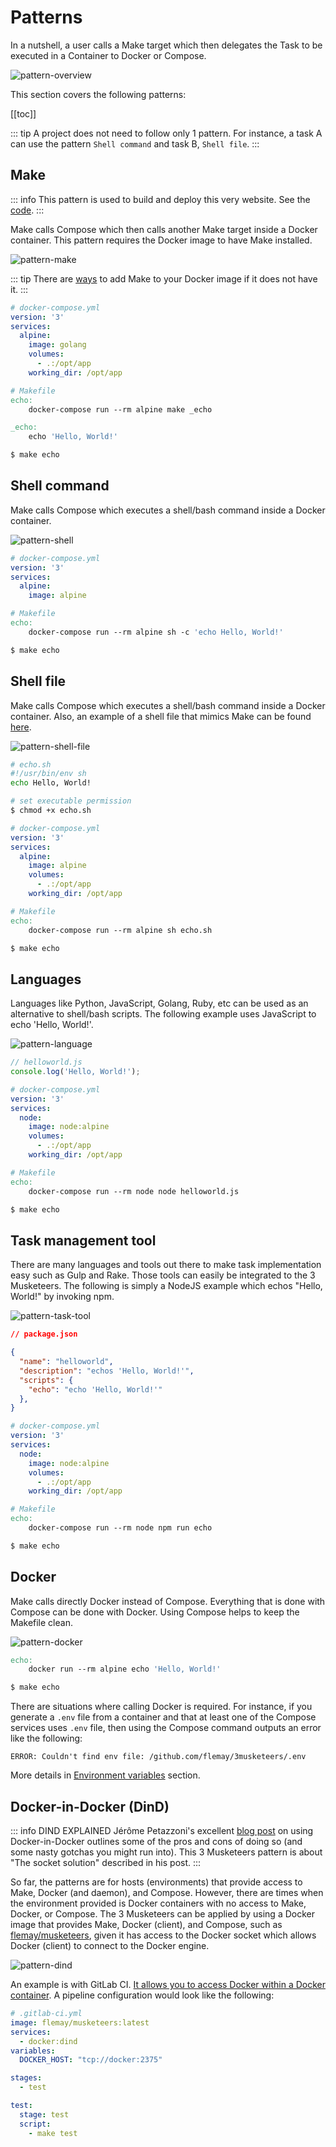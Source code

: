 # Patterns

In a nutshell, a user calls a Make target which then delegates the Task to be executed in a Container to Docker or Compose.

![pattern-overview](./assets/diagrams-pattern-overview.svg)

This section covers the following patterns:

[[toc]]

::: tip
A project does not need to follow only 1 pattern. For instance, a task A can use the pattern `Shell command` and task B, `Shell file`.
:::

## Make

::: info
This pattern is used to build and deploy this very website. See the [code][link3MusketeersGitHub].
:::

Make calls Compose which then calls another Make target inside a Docker container. This pattern requires the Docker image to have Make installed.

![pattern-make](./assets/diagrams-pattern-make.svg)

::: tip
There are [ways][linkDocker] to add Make to your Docker image if it does not have it.
:::

```yaml
# docker-compose.yml
version: '3'
services:
  alpine:
    image: golang
    volumes:
      - .:/opt/app
    working_dir: /opt/app
```

```makefile
# Makefile
echo:
	docker-compose run --rm alpine make _echo

_echo:
	echo 'Hello, World!'
```

```bash
$ make echo
```

## Shell command

Make calls Compose which executes a shell/bash command inside a Docker container.

![pattern-shell](./assets/diagrams-pattern-shell.svg)

```yaml
# docker-compose.yml
version: '3'
services:
  alpine:
    image: alpine
```

```makefile
# Makefile
echo:
	docker-compose run --rm alpine sh -c 'echo Hello, World!'
```

```bash
$ make echo
```

## Shell file

Make calls Compose which executes a shell/bash command inside a Docker container. Also, an example of a shell file that mimics Make can be found [here][linkTutorialOneShellScript].

![pattern-shell-file](./assets/diagrams-pattern-shell-file.svg)

```bash
# echo.sh
#!/usr/bin/env sh
echo Hello, World!
```

```bash
# set executable permission
$ chmod +x echo.sh
```

```yaml
# docker-compose.yml
version: '3'
services:
  alpine:
    image: alpine
    volumes:
      - .:/opt/app
    working_dir: /opt/app
```

```makefile
# Makefile
echo:
	docker-compose run --rm alpine sh echo.sh
```

```bash
$ make echo
```

## Languages


Languages like Python, JavaScript, Golang, Ruby, etc can be used as an alternative to shell/bash scripts. The following example uses JavaScript to echo 'Hello, World!'.

![pattern-language](./assets/diagrams-pattern-language.svg)

```js
// helloworld.js
console.log('Hello, World!');
```

```yaml
# docker-compose.yml
version: '3'
services:
  node:
    image: node:alpine
    volumes:
      - .:/opt/app
    working_dir: /opt/app
```

```makefile
# Makefile
echo:
	docker-compose run --rm node node helloworld.js
```

```bash
$ make echo
```

## Task management tool

There are many languages and tools out there to make task implementation easy such as Gulp and Rake. Those tools can easily be integrated to the 3 Musketeers. The following is simply a NodeJS example which echos "Hello, World!" by invoking npm.

![pattern-task-tool](./assets/diagrams-pattern-task-tool.svg)

```json
// package.json

{
  "name": "helloworld",
  "description": "echos 'Hello, World!'",
  "scripts": {
    "echo": "echo 'Hello, World!'"
  },
}
```

```yaml
# docker-compose.yml
version: '3'
services:
  node:
    image: node:alpine
    volumes:
      - .:/opt/app
    working_dir: /opt/app
```

```makefile
# Makefile
echo:
	docker-compose run --rm node npm run echo
```

```bash
$ make echo
```

## Docker

Make calls directly Docker instead of Compose. Everything that is done with Compose can be done with Docker. Using Compose helps to keep the Makefile clean.

![pattern-docker](./assets/diagrams-pattern-docker.svg)

```makefile
echo:
	docker run --rm alpine echo 'Hello, World!'
```

```bash
$ make echo
```

There are situations where calling Docker is required. For instance, if you generate a `.env` file from a container and that at least one of the Compose services uses `.env` file, then using the Compose command outputs an error like the following:

```
ERROR: Couldn't find env file: /github.com/flemay/3musketeers/.env
```

More details in [Environment variables][linkEnvironmentVariables] section.

## Docker-in-Docker (DinD)

::: info DIND EXPLAINED
Jérôme Petazzoni's excellent [blog post][linkDinD] on using Docker-in-Docker outlines some of the pros and cons of doing so (and some nasty gotchas you might run into). This 3 Musketeers pattern is about "The socket solution" described in his post.
:::

So far, the patterns are for hosts (environments) that provide access to Make, Docker (and daemon), and Compose. However, there are times when the environment provided is Docker containers with no access to Make, Docker, or Compose. The 3 Musketeers can be applied by using a Docker image that provides Make, Docker (client), and Compose, such as [flemay/musketeers][linkMusketeersImage], given it has access to the Docker socket which allows Docker (client) to connect to the Docker engine.

![pattern-dind](./assets/diagrams-pattern-dind.svg)

An example is with GitLab CI. [It allows you to access Docker within a Docker container][linkGitLabDinD]. A pipeline configuration would look like the following:

```yaml
# .gitlab-ci.yml
image: flemay/musketeers:latest
services:
  - docker:dind
variables:
  DOCKER_HOST: "tcp://docker:2375"

stages:
  - test

test:
  stage: test
  script:
    - make test
```

[linkDocker]: docker
[linkTutorialOneShellScript]: ../tutorials/one-shell-script-file
[linkEnvironmentVariables]: ../tutorials/environment-variables.html#make-targets-envfile-and-env

[linkCookiecutter]: https://gitlab.com/flemay/docker-cookiecutter
[linkMusketeersImage]: https://cloud.docker.com/u/flemay/repository/docker/flemay/musketeers
[link3MusketeersGitHub]: https://github.com/flemay/3musketeers
[linkDinD]: https://jpetazzo.github.io/2015/09/03/do-not-use-docker-in-docker-for-ci/
[linkGitLabDinD]: https://docs.gitlab.com/ee/ci/docker/using_docker_build.html
